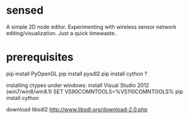 sensed
======

A simple 2D node editor. Experimenting with wireless sensor network editing/visualization. Just a quick timewaste..


prerequisites
=============

pip install PyOpenGL
pip install pysdl2
pip install cython ?

installing ctypes under windows:
    install Visual Studio 2012 (win7/win8/win8.1)
    SET VS90COMNTOOLS=%VS110COMNTOOLS%
    pip install cython

download libsdl2
http://www.libsdl.org/download-2.0.php
